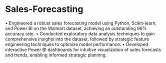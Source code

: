 # Sales-Forecasting
•	Engineered a robust sales forecasting model using Python, Scikit-learn, and Power BI on the Walmart dataset, achieving an outstanding 96% accuracy rate.
•	Conducted exploratory data analysis techniques to gain comprehensive insights into the dataset, followed by strategic feature engineering techniques to optimize model performance.
•	Developed interactive Power BI dashboards for intuitive visualization of sales forecasts and trends, enabling informed strategic planning.
